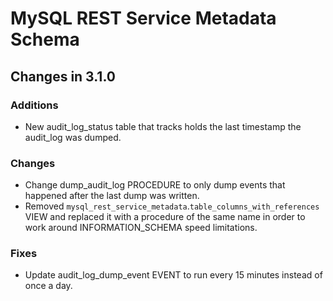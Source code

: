 # MySQL REST Service Metadata Schema

## Changes in 3.1.0

### Additions

- New audit_log_status table that tracks holds the last timestamp the audit_log was dumped.

### Changes

- Change dump_audit_log PROCEDURE to only dump events that happened after the last dump was written.
- Removed `mysql_rest_service_metadata`.`table_columns_with_references` VIEW and replaced it with a procedure of the same name in order to work around INFORMATION_SCHEMA speed limitations.

### Fixes

- Update audit_log_dump_event EVENT to run every 15 minutes instead of once a day.
